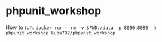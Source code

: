 # phpunit_workshop

How to run:
 `docker run --rm -v $PWD:/data -p 8080:8080 -h phpunit_workshop kuba792/phpunit_workshop`